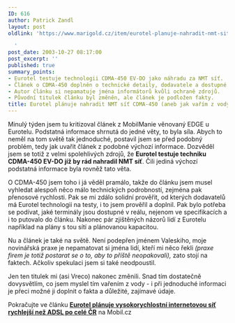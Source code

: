 ```yaml
---
ID: 616
author: Patrick Zandl
layout: post
oldlink: 'https://www.marigold.cz/item/eurotel-planuje-nahradit-nmt-sit-cdma-450-aneb-jak-varim-z-vody-ja

  '
post_date: 2003-10-27 08:17:00
post_excerpt: ''
published: true
summary_points:
- Eurotel testuje technologii CDMA-450 EV-DO jako náhradu za NMT síť.
- Článek o CDMA-450 doplněn o technické detaily, dodavatele a dostupné terminály.
- Autor článku si nepamatuje jména informátorů kvůli ochraně zdrojů.
- Původní titulek článku byl změněn, ale článek je podložen fakty.
title: Eurotel plánuje nahradit NMT síť CDMA-450 (aneb jak vařím z vody já)
---
```


<p>
Minulý týden jsem tu kritizoval článek z MobilManie věnovaný EDGE u Eurotelu. Podstatná informace shrnutá do jedné věty, to byla síla. Abych to neměl na tom světě tak jednoduché, postavil jsem se před podobný problém, tedy jak uvařit článek z podobné výchozí informace. Dozvěděl jsem se totiž z velmi spolehlivých zdrojů, že <STRONG>Eurotel testuje techniku CDMA-450 EV-DO jíž by rád nahradil NMT síť</STRONG>. Čili jediná výchozí podstatná informace byla rovněž tato věta. </p>

<p>
O CDMA-450 jsem toho i já věděl pramálo, takže do článku jsem musel vyhledat alespoň něco málo technických podrobností, zejména pak přenosové rychlosti. Pak se mi zdálo solidní prověřit, od kterých dodavatelů má Eurotel technologii na testy, i to jsem prověřil a doplnil. Pak bylo potřeba se podívat, jaké terminály jsou dostupné v reálu, nejenom ve specifikacích a i to putovalo do článku. Nakonec pár zjištěných názorů lidí z Eurotelu například na plány s tou sítí a plánovanou kapacitou. </p>

<p>
Nu a článek je také na světě. Není podepřen jménem Valeskiho, moje novinářská praxe je nepamatovat si jména lidí, kteří mi něco řekli <EM>(praxe firem je totiž postarat se o to, aby to příště neopakovali),</EM> zato stojí na faktech. Ačkoliv spekulaci jsem si také neodpoustil. </p>

<p>
Jen ten titulek mi (asi Vreco) nakonec změnili. Snad tím dostatečně dovysvětlím, co jsem myslel tím vařením z vody - i při jednoduché informaci je přeci možné ji doplnit o fakta a důležité, zajímavé údaje. </p>

<p>
Pokračujte ve článku <A href="http://mobil.idnes.cz/mobilni_komunikace/mobilni_technologie/cdma450031026.html" target=_blank><STRONG>Eurotel plánuje vysokorychlostní internetovou síť rychlejší než ADSL po celé ČR</STRONG></A> na Mobil.cz</p>